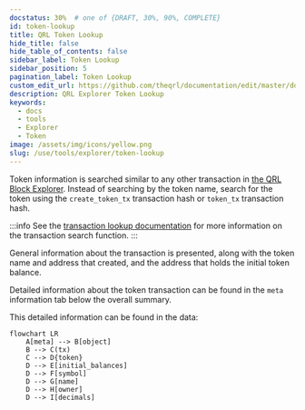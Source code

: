 ```yaml
---
docstatus: 30%  # one of {DRAFT, 30%, 90%, COMPLETE}
id: token-lookup
title: QRL Token Lookup
hide_title: false
hide_table_of_contents: false
sidebar_label: Token Lookup
sidebar_position: 5
pagination_label: Token Lookup
custom_edit_url: https://github.com/theqrl/documentation/edit/master/docs/basics/what-is-qrl.md
description: QRL Explorer Token Lookup
keywords:
  - docs
  - tools
  - Explorer
  - Token
image: /assets/img/icons/yellow.png
slug: /use/tools/explorer/token-lookup
---
```


Token information is searched similar to any other transaction in [the QRL Block Explorer](https://explorer.theqrl.org). Instead of searching by the token name, search for the token using the `create_token_tx` transaction hash or `token_tx` transaction hash.

:::info
See the [transaction lookup documentation](/use/tools/explorer/transaction-lookup) for more information on the transaction search function. 
:::

General information about the transaction is presented, along with the token name and address that created, and the address that holds the initial token balance.

Detailed information about the token transaction can be found in the `meta` information tab below the overall summary. 

This detailed information can be found in the data:


```mermaid
flowchart LR
    A[meta] --> B[object]
    B --> C(tx)
    C --> D{token}
    D --> E[initial_balances]
    D --> F[symbol]
    D --> G[name]
    D --> H[owner]
    D --> I[decimals]
```